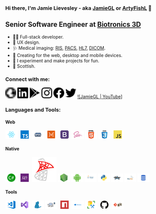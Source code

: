 ### Hi there, I'm Jamie Lievesley - aka [JamieGL][website] or [ArtyFishL][artyfishl] 👋

## Senior Software Engineer at [Biotronics 3D][b3d]

- 👨‍💻 Full-stack developer.
- 🎨 UX design.
- 🩺 Medical imaging: [RIS][ris], [PACS][pacs], [HL7][hl7], [DICOM][dicom].
- 📱 Creating for the web, desktop and mobile devices.
- 🧪 I experiment and make projects for fun.
- 🏴󠁧󠁢󠁳󠁣󠁴󠁿 Scottish.

### Connect with me:

[![jamiegl.co.uk][iwebsite]][website]
[![JamieGL | LinkedIn][ilinkedin]][linkedin]
[![ArtyFishL | Google Play Store][igoogleplay]][googleplay]
[![@scottish_jamie | Instagram][iinstagram]][instagram]
[![jamie.lievesley | Facebook][ifacebook]][facebook]
[![@scottish_jamie | Twitter][itwitter]][twitter]
[![JamieGL | YouTube]][youtube]

### Languages and Tools:

#### Web

[![React][ireact]][react]
[![TypeScript][its]][ts]
[![Less][iless]][less]
[![MobX][imobx]][mobx]
[![Bootstrap][ibootstrap]][bootstrap]
[![Sass][isass]][sass]
[![HTML5][ihtml5]][html5]
[![CSS3][icss]][css]
[![JavaScript][ijs]][js]

#### Native

[![C#][icsharp]][csharp]
[![.Net][idotnet]][dotnet]
[![SQL Server][isqlserver]][sqlserver]
[![Node.js][inodejs]][nodejs]
[![Android][iandroid]][android]
[![Java][ijava]][java]
[![Python][ipython]][python]
[![Groovy][igroovy]][groovy]
[![MySQL][imysql]][mysql]
[![SQL][isql]][sql]

#### Tools

[![Visual Studio Code][ivscode]][vscode]
[![Visual Studio][ivs]][vs]
[![Yarn][iyarn]][yarn]
[![TortoiseSVN][itortoisesvn]][tortoisesvn]
[![NPM][inpm]][npm]
[![Windows Server][iwinserver]][winserver]
[![SSMS][issms]][ssms]
[![GitHub][igithub]][github]
[![Git][igit]][git]

[website]: https://jamiegl.co.uk
[artyfishl]: https://artyfishl.com
[b3d]: https://www.3dnetmedical.com/public/
[ris]: https://en.wikipedia.org/wiki/Radiological_information_system
[pacs]: https://en.wikipedia.org/wiki/Picture_archiving_and_communication_system
[hl7]: http://www.hl7.org/
[dicom]: https://en.wikipedia.org/wiki/DICOM
[linkedin]: https://www.linkedin.com/in/jamie-lievesley
[googleplay]: https://play.google.com/store/apps/developer?id=ArtyFishL
[instagram]: https://www.instagram.com/scottish_jamie/
[facebook]: https://www.facebook.com/jamie.lievesley
[twitter]: https://twitter.com/scottish_jamie
[youtube]: https://www.youtube.com/channel/UCyT8Lb6U9giMoK7FC0-XVyA
[vscode]: https://code.visualstudio.com/
[vs]: https://visualstudio.microsoft.com/
[react]: https://reactjs.org/
[ts]: https://www.typescriptlang.org/
[less]: http://lesscss.org/
[csharp]: https://docs.microsoft.com/en-us/dotnet/csharp/
[dotnet]: https://dotnet.microsoft.com/
[sqlserver]: https://www.microsoft.com/en-gb/sql-server
[mobx]: https://mobx.js.org
[bootstrap]: https://getbootstrap.com/
[nodejs]: https://nodejs.org/en/
[yarn]: https://yarnpkg.com/
[tortoisesvn]: https://tortoisesvn.net/
[sass]: https://sass-lang.com/
[android]: https://developer.android.com/
[java]: https://www.java.com/en/
[python]: https://www.python.org/
[groovy]: https://www.groovy-lang.org/
[mysql]: https://www.mysql.com/
[html5]: https://developer.mozilla.org/en-US/docs/Web/Guide/HTML/HTML5
[css]: https://developer.mozilla.org/en-US/docs/Glossary/CSS
[js]: https://developer.mozilla.org/en-US/docs/Web/JavaScript
[sql]: https://en.wikipedia.org/wiki/SQL
[npm]: https://www.npmjs.com/
[winserver]: https://www.microsoft.com/en-us/windows-server/
[ssms]: https://docs.microsoft.com/en-us/sql/ssms/download-sql-server-management-studio-ssms
[github]: https://github.com
[git]: https://git-scm.com/
[iwebsite]: https://raw.githubusercontent.com/jamiegluk/stack-overflow-jamiegl/master/img/22.6/globe.png
[ilinkedin]: https://raw.githubusercontent.com/jamiegluk/stack-overflow-jamiegl/master/img/22.6/linkedin.png
[igoogleplay]: https://raw.githubusercontent.com/jamiegluk/stack-overflow-jamiegl/master/img/22.6/googleplay.png
[iinstagram]: https://raw.githubusercontent.com/jamiegluk/stack-overflow-jamiegl/master/img/22.6/instagram.png
[ifacebook]: https://raw.githubusercontent.com/jamiegluk/stack-overflow-jamiegl/master/img/22.6/facebook.png
[itwitter]: https://raw.githubusercontent.com/jamiegluk/stack-overflow-jamiegl/master/img/22.6/twitter.png
[iyoutube]: https://raw.githubusercontent.com/jamiegluk/stack-overflow-jamiegl/master/img/22.6/youtube.png
[ireact]: https://raw.githubusercontent.com/jamiegluk/stack-overflow-jamiegl/master/img/26.6/react.png
[its]: https://raw.githubusercontent.com/jamiegluk/stack-overflow-jamiegl/master/img/26.6/typescript.png
[iless]: https://raw.githubusercontent.com/jamiegluk/stack-overflow-jamiegl/master/img/26.6/less.png
[imobx]: https://raw.githubusercontent.com/jamiegluk/stack-overflow-jamiegl/master/img/26.6/mobx.png
[ibootstrap]: https://raw.githubusercontent.com/jamiegluk/stack-overflow-jamiegl/master/img/26.6/bootstrap.png
[isass]: https://raw.githubusercontent.com/jamiegluk/stack-overflow-jamiegl/master/img/26.6/sass.png
[ihtml5]: https://raw.githubusercontent.com/jamiegluk/stack-overflow-jamiegl/master/img/26.6/html.png
[icss]: https://raw.githubusercontent.com/jamiegluk/stack-overflow-jamiegl/master/img/26.6/css.png
[ijs]: https://raw.githubusercontent.com/jamiegluk/stack-overflow-jamiegl/master/img/26.6/javascript.png
[icsharp]: https://raw.githubusercontent.com/jamiegluk/stack-overflow-jamiegl/master/img/26.6/csharp.png
[idotnet]: https://raw.githubusercontent.com/jamiegluk/stack-overflow-jamiegl/master/img/26.6/dotnet.png
[isqlserver]: https://raw.githubusercontent.com/jamiegluk/jamiegluk/master/img/sqlserver.png
[inodejs]: https://raw.githubusercontent.com/jamiegluk/stack-overflow-jamiegl/master/img/26.6/nodejs.png
[iandroid]: https://raw.githubusercontent.com/jamiegluk/stack-overflow-jamiegl/master/img/26.6/android.png
[ijava]: https://raw.githubusercontent.com/jamiegluk/stack-overflow-jamiegl/master/img/26.6/java.png
[ipython]: https://raw.githubusercontent.com/jamiegluk/stack-overflow-jamiegl/master/img/26.6/python.png
[igroovy]: https://raw.githubusercontent.com/jamiegluk/stack-overflow-jamiegl/master/img/26.6/groovy.png
[imysql]: https://raw.githubusercontent.com/jamiegluk/stack-overflow-jamiegl/master/img/26.6/mysql.png
[isql]: https://raw.githubusercontent.com/jamiegluk/stack-overflow-jamiegl/master/img/26.6/sql.png
[ivscode]: https://raw.githubusercontent.com/jamiegluk/stack-overflow-jamiegl/master/img/26.6/visual-studio-code.png
[ivs]: https://raw.githubusercontent.com/jamiegluk/stack-overflow-jamiegl/master/img/26.6/visualstudio.png
[iyarn]: https://raw.githubusercontent.com/jamiegluk/stack-overflow-jamiegl/master/img/26.6/yarn.png
[itortoisesvn]: https://raw.githubusercontent.com/jamiegluk/stack-overflow-jamiegl/master/img/26.6/tortoisesvn.png
[inpm]: https://raw.githubusercontent.com/jamiegluk/stack-overflow-jamiegl/master/img/26.6/npm.png
[iwinserver]: https://raw.githubusercontent.com/jamiegluk/stack-overflow-jamiegl/master/img/26.6/windows.png
[issms]: https://raw.githubusercontent.com/jamiegluk/stack-overflow-jamiegl/master/img/26.6/ssms.png
[igithub]: https://raw.githubusercontent.com/jamiegluk/stack-overflow-jamiegl/master/img/26.6/github.png
[igit]: https://raw.githubusercontent.com/jamiegluk/stack-overflow-jamiegl/master/img/26.6/git.png
